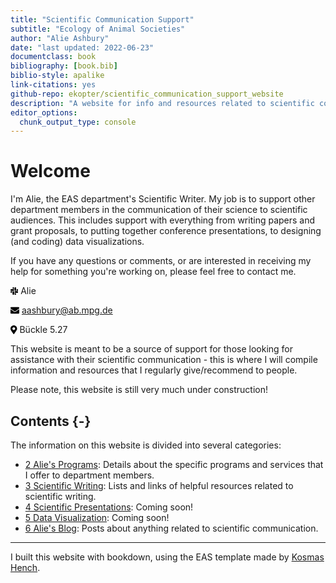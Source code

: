 ```yaml
---
title: "Scientific Communication Support"
subtitle: "Ecology of Animal Societies"
author: "Alie Ashbury"
date: "last updated: 2022-06-23"
documentclass: book
bibliography: [book.bib]
biblio-style: apalike
link-citations: yes
github-repo: ekopter/scientific_communication_support_website
description: "A website for info and resources related to scientific communication"
editor_options: 
  chunk_output_type: console
---
```









# Welcome

I'm Alie, the EAS department's Scientific Writer. My job is to support other department members in the communication of their science to scientific audiences. This includes support with everything from writing papers and grant proposals, to putting together conference presentations, to designing (and coding) data visualizations.

If you have any questions or comments, or are interested in receiving my help for something you're working on, please feel free to contact me.

<svg viewBox="0 0 448 512" style="height:1em;position:relative;display:inline-block;top:.1em;" xmlns="http://www.w3.org/2000/svg">  <path d="M94.12 315.1c0 25.9-21.16 47.06-47.06 47.06S0 341 0 315.1c0-25.9 21.16-47.06 47.06-47.06h47.06v47.06zm23.72 0c0-25.9 21.16-47.06 47.06-47.06s47.06 21.16 47.06 47.06v117.84c0 25.9-21.16 47.06-47.06 47.06s-47.06-21.16-47.06-47.06V315.1zm47.06-188.98c-25.9 0-47.06-21.16-47.06-47.06S139 32 164.9 32s47.06 21.16 47.06 47.06v47.06H164.9zm0 23.72c25.9 0 47.06 21.16 47.06 47.06s-21.16 47.06-47.06 47.06H47.06C21.16 243.96 0 222.8 0 196.9s21.16-47.06 47.06-47.06H164.9zm188.98 47.06c0-25.9 21.16-47.06 47.06-47.06 25.9 0 47.06 21.16 47.06 47.06s-21.16 47.06-47.06 47.06h-47.06V196.9zm-23.72 0c0 25.9-21.16 47.06-47.06 47.06-25.9 0-47.06-21.16-47.06-47.06V79.06c0-25.9 21.16-47.06 47.06-47.06 25.9 0 47.06 21.16 47.06 47.06V196.9zM283.1 385.88c25.9 0 47.06 21.16 47.06 47.06 0 25.9-21.16 47.06-47.06 47.06-25.9 0-47.06-21.16-47.06-47.06v-47.06h47.06zm0-23.72c-25.9 0-47.06-21.16-47.06-47.06 0-25.9 21.16-47.06 47.06-47.06h117.84c25.9 0 47.06 21.16 47.06 47.06 0 25.9-21.16 47.06-47.06 47.06H283.1z"></path></svg> Alie  <br>

<svg viewBox="0 0 512 512" style="height:1em;position:relative;display:inline-block;top:.1em;" xmlns="http://www.w3.org/2000/svg">  <path d="M502.3 190.8c3.9-3.1 9.7-.2 9.7 4.7V400c0 26.5-21.5 48-48 48H48c-26.5 0-48-21.5-48-48V195.6c0-5 5.7-7.8 9.7-4.7 22.4 17.4 52.1 39.5 154.1 113.6 21.1 15.4 56.7 47.8 92.2 47.6 35.7.3 72-32.8 92.3-47.6 102-74.1 131.6-96.3 154-113.7zM256 320c23.2.4 56.6-29.2 73.4-41.4 132.7-96.3 142.8-104.7 173.4-128.7 5.8-4.5 9.2-11.5 9.2-18.9v-19c0-26.5-21.5-48-48-48H48C21.5 64 0 85.5 0 112v19c0 7.4 3.4 14.3 9.2 18.9 30.6 23.9 40.7 32.4 173.4 128.7 16.8 12.2 50.2 41.8 73.4 41.4z"></path></svg> aashbury@ab.mpg.de  <br>

<svg viewBox="0 0 384 512" style="height:1em;position:relative;display:inline-block;top:.1em;" xmlns="http://www.w3.org/2000/svg">  <path d="M172.268 501.67C26.97 291.031 0 269.413 0 192 0 85.961 85.961 0 192 0s192 85.961 192 192c0 77.413-26.97 99.031-172.268 309.67-9.535 13.774-29.93 13.773-39.464 0zM192 272c44.183 0 80-35.817 80-80s-35.817-80-80-80-80 35.817-80 80 35.817 80 80 80z"></path></svg> Bückle 5.27  <br>

This website is meant to be a source of support for those looking for assistance with their scientific communication - this is where I will compile information and resources that I regularly give/recommend to people. 

Please note, this website is still very much under construction!


## Contents {-}

The information on this website is divided into several categories:


- [2 Alie's Programs](alies_programs): Details about the specific programs and services that I offer to department members.
- [3 Scientific Writing](sci_writ_main): Lists and links of helpful resources related to scientific writing.
- [4 Scientific Presentations](sci_presentations_main): Coming soon!
- [5 Data Visualization](data_viz_main): Coming soon!
- [6 Alie's Blog](blog_main): Posts about anything related to scientific communication. 


---

I built this website with bookdown, using the EAS template made by [Kosmas Hench](https://github.com/k-hench).
